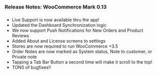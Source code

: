 ### Release Notes: WooCommerce Mark 0.13
###
- Live Support is now available thru the app!
- Updated the Dashboard Synchronization logic
- We now support Push Notifications for New Orders and Product Reviews
- Added About and License screens to settings
- Stores are now required to run WooCommerce +3.5
- Order Notes are now marked as System status, Note to customer, or Private note
- Tapping a Tab Bar Button a second time will make it scroll to the top!
- TONS of bugfixes!!
